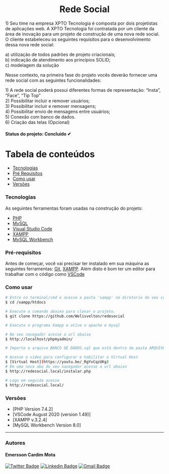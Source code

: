 <h1 align="center">
    Rede Social
</h1>

<p>1) Seu time na empresa XPTO Tecnologia é composta por dois projetistas de
aplicações web. A XPTO Tecnologia foi contratada por um cliente da área de
inovação para um projeto de construção de uma nova rede social. O cliente
estabeleceu os seguintes requisitos para o desenvolvimento dessa nova rede social:
</p>
a) utilização de todos padrões de projeto criacionais; </br>
b) indicação de atendimento aos princípios SOLID; </br>
c) modelagem da solução </br>

<p align="left">
Nesse contexto, na primeira fase do projeto vocês deverão fornecer uma rede social
com as seguintes funcionalidades:
</p>
1) A rede social poderá possui diferentes formas de representação: “Insta”, “Face”, “Tip Top” </br>
2) Possibilitar incluir e remover usuários; </br>
3) Possibilitar incluir e remover mensagens; </br>
4) Possibilitar envio de mensagens entre usuários; </br>
5) Conexão com banco de dados. </br>
6) Criação das telas (Opcional) </br>

<h4> Status do projeto: Concluído ✔ </h4>

# Tabela de conteúdos

<!--ts-->

- [Tecnologias](#tecnologias)
- [Pré Requisitos](#pré-requisitos)
- [Como usar](#como-usar)
- [Versões](#versões)
<!--te-->

### Tecnologias

As seguintes ferramentas foram usadas na construção do projeto:

- [PHP](https://www.php.net/)
- [MySQL](https://www.mysql.com/)
- [Visual Studio Code](https://code.visualstudio.com/)
- [XAMPP](https://www.apachefriends.org/pt_br/index.html)
- [MySQL Workbench](https://www.mysql.com/products/workbench/)

### Pré-requisitos

Antes de começar, você vai precisar ter instalado em sua máquina as seguintes ferramentas:
[Git](https://git-scm.com), [XAMPP](https://www.apachefriends.org/pt_br/index.html).
Além disto é bom ter um editor para trabalhar com o código como [VSCode](https://code.visualstudio.com/)

### Como usar

```bash
# Entre no terminal/cmd e acesse a pasta 'xampp' no diretorio do seu computador, logo após a pasta 'htdocs'
$ cd /xampp/htdocs

# Execute o comando abaixo para clonar o projeto.
$ git clone https://github.com/Welisvelton/redesocial

# Execute o programa Xampp e ative o apache e mysql

# No seu navegador acesse a url abaixo
$ http://localhost/phpmyadmin/

# Importe o arquivo BANCO DE DADOS.sql que está dentro da pasta ARQUIVOS DE PROJETO e clique em executar

# Acesse o video para configurar e habilitar o Virtual Host
$ [Virtual Host](https://youtu.be/_RgYvCqzUKg)
# Em uma nova aba do seu navegador acesse a url abaixo
$ http://redesocial.local/instalar.php

# Logo em seguida acesse
$ http://redesocial.local/
```

### Versões

- [PHP Version 7.4.2]
- [VSCode August 2020 (version 1.49)]
- [XAMPP v.3.2.4]
- [MySQL Workbench Version 8.0]

---

### Autores

<h4>Emersson Cardim Mota</h4>

[![Twitter Badge](https://img.shields.io/badge/-@EmerssonCardim-1ca0f1?style=flat-square&labelColor=1ca0f1&logo=twitter&logoColor=white&link=https://twitter.com/EmerssonCardim)](https://twitter.com/EmerssonCardim)
[![Linkedin Badge](https://img.shields.io/badge/-EmerssonCardim-blue?style=flat-square&logo=Linkedin&logoColor=white&link=https://www.linkedin.com/in/emersson-cardim/)](https://www.linkedin.com/in/emersson-cardim/)
[![Gmail Badge](https://img.shields.io/badge/-emerssonmota123@gmail.com-c14438?style=flat-square&logo=Gmail&logoColor=white&link=mailto:emerssonmota123@gmail.com)](mailto:emerssonmota123@gmail.com)
